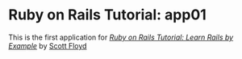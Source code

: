 # Ruby on Rails Tutorial: app01

This is the first application for
[*Ruby on Rails Tutorial: Learn Rails by Example*](http://railstutorial.org/)
by [Scott Floyd](http://www.noexploit.com)